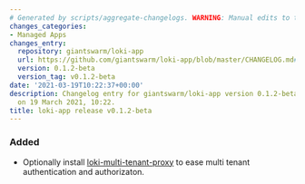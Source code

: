 ```yaml
---
# Generated by scripts/aggregate-changelogs. WARNING: Manual edits to this files will be overwritten.
changes_categories:
- Managed Apps
changes_entry:
  repository: giantswarm/loki-app
  url: https://github.com/giantswarm/loki-app/blob/master/CHANGELOG.md#012-beta---2021-03-19
  version: 0.1.2-beta
  version_tag: v0.1.2-beta
date: '2021-03-19T10:22:37+00:00'
description: Changelog entry for giantswarm/loki-app version 0.1.2-beta, published
  on 19 March 2021, 10:22.
title: loki-app release v0.1.2-beta
---
```


### Added
- Optionally install [loki-multi-tenant-proxy](https://github.com/k8spin/loki-multi-tenant-proxy) to ease multi tenant authentication and authorizaton.
